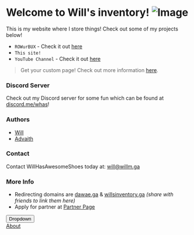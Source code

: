
# Welcome to Will's inventory! ![Image](https://www.concursive.com/show/matt-r/signature-image/airplane-icon-100x100.png)

This is my website where I store things! Check out some of my projects below!
- `ROWurBUX` - Check it out [here](http://rowurbux.weebly.com)
- `This site!`
- `YouTube Channel` - Check it out [here](https://www.youtube.com/embed/fVaeDvmnqBM)

>Get your custom page! Check out more information [here](https://willm.ga/partners#benefits).

### Discord Server
Check out my Discord server for some fun which can be found at [discord.me/whas](https://discord.me/whas)!

### Authors
- [Will](https://github.com/whasonyt)
- [Advaith](https://github.com/advaith1)

### Contact

Contact WillHasAwesomeShoes today at: [will@willm.ga](mailto:will@willm.ga)

### More Info
- Redirecting domains are [dawae.ga](https://dawae.ga) & [willsinventory.ga](https://willsinventory.ga) *(share with friends to link them here)*
- Apply for partner at [Partner Page](partners)

<div class="dropdown">
<button onclick="myFunction()" class="dropbtn">Dropdown</button>
  <div id="myDropdown" class="dropdown-content">
    <a href="/about">About</a>
  </div>
</div>
